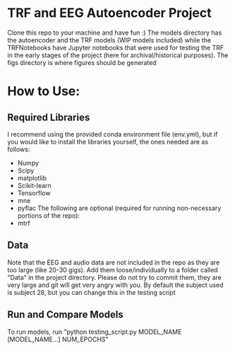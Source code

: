 # TRF and EEG Autoencoder Project
Clone this repo to your machine and have fun :)
The models directory has the autoencoder and the TRF models (WIP models included) while the TRFNotebooks have Jupyter notebooks that were used for testing the TRF in the early stages of the project (here for archival/historical purposes).
The figs directory is where figures should be generated

# How to Use:
## Required Libraries
I recommend using the provided conda environment file (env.yml), but if you would like to install the libraries yourself, the ones needed are as follows:
  - Numpy
  - Scipy
  - matplotlib
  - Scikit-learn
  - Tensorflow
  - mne
  - pyflac
The following are optional (required for running non-necessary portions of the repo):
  - mtrf

## Data
Note that the EEG and audio data are not included in the repo as they are too large (like 20-30 gigs). Add them loose/individually to a folder called "Data" in the project directory. Please do not try to commit them, they are very large and git will get very angry with you. By default the subject used is subject 28, but you can change this in the testing script
## Run and Compare Models
To run models, run "python testing_script.py MODEL_NAME [MODEL_NAME...] NUM_EPOCHS"
